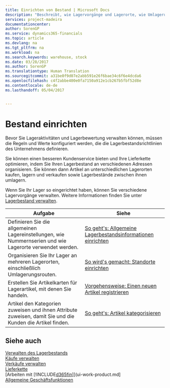 ```yaml
---
title: Einrichten von Bestand | Microsoft Docs
description: "Beschreibt, wie Lagervorgänge und Lagerorte, wie Umlagerungsrouten eingerichtet werden."
services: project-madeira
documentationcenter: 
author: SorenGP
ms.service: dynamics365-financials
ms.topic: article
ms.devlang: na
ms.tgt_pltfrm: na
ms.workload: na
ms.search.keywords: warehouse, stock
ms.date: 03/28/2017
ms.author: SorenGP
ms.translationtype: Human Translation
ms.sourcegitcommit: a31be0f9d07e2abb591e26f6bae34c6f6e4dcda6
ms.openlocfilehash: c4f2abbe400e0fa7150a912e1cb267b5fbf52d8e
ms.contentlocale: de-de
ms.lasthandoff: 05/04/2017


---
```

# <a name="setting-up-inventory"></a>Bestand einrichten
Bevor Sie Lageraktivitäten und Lagerbewertung verwalten können, müssen die Regeln und Werte konfiguriert werden, die die Lagerbestandsrichtlinien des Unternehmens definieren.

Sie können einen besseren Kundenservice bieten und Ihre Lieferkette optimieren, indem Sie Ihren Lagerbestand an verschiedenen Adressen organisieren. Sie können dann Artikel an unterschiedlichen Lagerorten kaufen, lagern und verkaufen sowie Lagerbestände zwischen ihnen umlagern.

Wenn Sie Ihr Lager so eingerichtet haben, können Sie verschiedene Lagervorgänge verwalten. Weitere Informationen finden Sie unter [Lagerbestand verwalten](inventory-manage-inventory.md).  

| Aufgabe | Siehe |
| --- | --- |
| Definieren Sie die allgemeinen Lagereinstellungen, wie Nummernserien und wie Lagerorte verwendet werden. |[So geht's: Allgemeine Lagerbestandsinformationen einrichten](inventory-how-setup-general.md) |
| Organisieren Sie Ihr Lager an mehreren Lagerorten, einschließlich Umlagerungsrouten. |[So wird's gemacht: Standorte einrichten](inventory-how-register-new-items.md) |
| Erstellen Sie Artikelkarten für Lagerartikel, mit denen Sie handeln. |[Vorgehensweise: Einen neuen Artikel registrieren](inventory-how-register-new-items.md) |
| Artikel den Kategorien zuweisen und ihnen Attribute zuweisen, damit Sie und die Kunden die Artikel finden. |[So geht's: Artikel kategorisieren](inventory-how-categorize-items.md) |

## <a name="see-also"></a>Siehe auch
[Verwalten des Lagerbestands](inventory-manage-inventory.md)  
[Käufe verwalten](purchasing-manage-purchasing.md)  
[Verkäufe verwalten](sales-manage-sales.md)    
[Lieferkette](madeira-supply-chain.md)  
[Arbeiten mit [!INCLUDE[d365fin](includes/d365fin_md.md)]](ui-work-product.md]  
[Allgemeine Geschäftsfunktionen](ui-across-business-areas.md)

